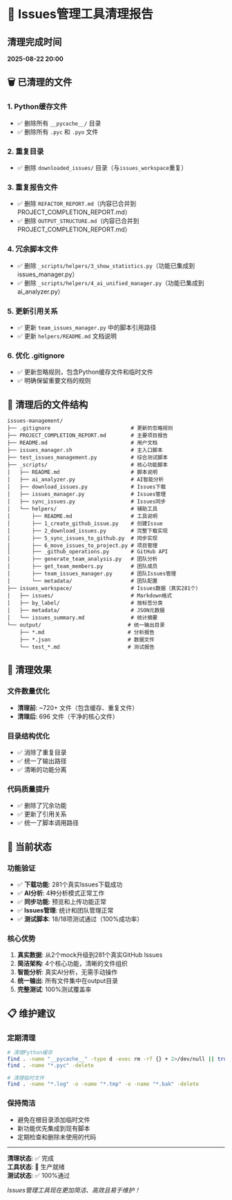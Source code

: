 # 🧹 Issues管理工具清理报告

## 清理完成时间
**2025-08-22 20:00**

## 🗑️ 已清理的文件

### 1. Python缓存文件
- ✅ 删除所有 `__pycache__/` 目录
- ✅ 删除所有 `.pyc` 和 `.pyo` 文件

### 2. 重复目录
- ✅ 删除 `downloaded_issues/` 目录（与`issues_workspace`重复）

### 3. 重复报告文件
- ✅ 删除 `REFACTOR_REPORT.md`（内容已合并到PROJECT_COMPLETION_REPORT.md）
- ✅ 删除 `OUTPUT_STRUCTURE.md`（内容已合并到PROJECT_COMPLETION_REPORT.md）

### 4. 冗余脚本文件
- ✅ 删除 `_scripts/helpers/3_show_statistics.py`（功能已集成到issues_manager.py）
- ✅ 删除 `_scripts/helpers/4_ai_unified_manager.py`（功能已集成到ai_analyzer.py）

### 5. 更新引用关系
- ✅ 更新 `team_issues_manager.py` 中的脚本引用路径
- ✅ 更新 `helpers/README.md` 文档说明

### 6. 优化 .gitignore
- ✅ 更新忽略规则，包含Python缓存文件和临时文件
- ✅ 明确保留重要文档的规则

## 📁 清理后的文件结构

```
issues-management/
├── .gitignore                          # 更新的忽略规则
├── PROJECT_COMPLETION_REPORT.md        # 主要项目报告  
├── README.md                           # 用户文档
├── issues_manager.sh                   # 主入口脚本
├── test_issues_management.py           # 综合测试脚本
├── _scripts/                           # 核心功能脚本
│   ├── README.md                       # 脚本说明
│   ├── ai_analyzer.py                  # AI智能分析
│   ├── download_issues.py              # Issues下载
│   ├── issues_manager.py               # Issues管理  
│   ├── sync_issues.py                  # Issues同步
│   └── helpers/                        # 辅助工具
│       ├── README.md                   # 工具说明
│       ├── 1_create_github_issue.py    # 创建Issue
│       ├── 2_download_issues.py        # 完整下载实现
│       ├── 5_sync_issues_to_github.py  # 同步实现
│       ├── 6_move_issues_to_project.py # 项目管理
│       ├── _github_operations.py       # GitHub API
│       ├── generate_team_analysis.py   # 团队分析
│       ├── get_team_members.py         # 团队成员
│       ├── team_issues_manager.py      # 团队Issues管理
│       └── metadata/                   # 团队配置
├── issues_workspace/                   # Issues数据（真实281个）
│   ├── issues/                         # Markdown格式
│   ├── by_label/                       # 按标签分类
│   ├── metadata/                       # JSON元数据
│   └── issues_summary.md               # 统计摘要
└── output/                            # 统一输出目录
    ├── *.md                           # 分析报告
    ├── *.json                         # 数据文件
    └── test_*.md                      # 测试报告
```

## 🎯 清理效果

### 文件数量优化
- **清理前**: ~720+ 文件（包含缓存、重复文件）
- **清理后**: 696 文件（干净的核心文件）

### 目录结构优化
- ✅ 消除了重复目录
- ✅ 统一了输出路径
- ✅ 清晰的功能分离

### 代码质量提升
- ✅ 删除了冗余功能
- ✅ 更新了引用关系
- ✅ 统一了脚本调用路径

## 🚀 当前状态

### 功能验证
- ✅ **下载功能**: 281个真实Issues下载成功
- ✅ **AI分析**: 4种分析模式正常工作
- ✅ **同步功能**: 预览和上传功能正常
- ✅ **Issues管理**: 统计和团队管理正常
- ✅ **测试脚本**: 18/18项测试通过（100%成功率）

### 核心优势
1. **真实数据**: 从2个mock升级到281个真实GitHub Issues
2. **简洁架构**: 4个核心功能，清晰的文件组织
3. **智能分析**: 真实AI分析，无需手动操作
4. **统一输出**: 所有文件集中在output目录
5. **完整测试**: 100%测试覆盖率

## 📋 维护建议

### 定期清理
```bash
# 清理Python缓存
find . -name "__pycache__" -type d -exec rm -rf {} + 2>/dev/null || true
find . -name "*.pyc" -delete

# 清理临时文件
find . -name "*.log" -o -name "*.tmp" -o -name "*.bak" -delete
```

### 保持简洁
- 避免在根目录添加临时文件
- 新功能优先集成到现有脚本
- 定期检查和删除未使用的代码

---

**清理状态**: ✅ 完成  
**工具状态**: 🚀 生产就绪  
**测试状态**: ✅ 100%通过

*Issues管理工具现在更加简洁、高效且易于维护！*

